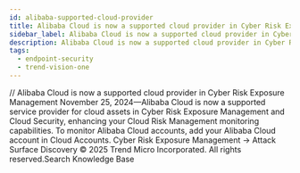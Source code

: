 ```yaml
---
id: alibaba-supported-cloud-provider
title: Alibaba Cloud is now a supported cloud provider in Cyber Risk Exposure Management
sidebar_label: Alibaba Cloud is now a supported cloud provider in Cyber Risk Exposure Management
description: Alibaba Cloud is now a supported cloud provider in Cyber Risk Exposure Management
tags:
  - endpoint-security
  - trend-vision-one
---
```


/*<![CDATA[*/ $('#title').html($('meta[name=map-description]').attr('content')); /*]]>*/ Alibaba Cloud is now a supported cloud provider in Cyber Risk Exposure Management November 25, 2024—Alibaba Cloud is now a supported service provider for cloud assets in Cyber Risk Exposure Management and Cloud Security, enhancing your Cloud Risk Management monitoring capabilities. To monitor Alibaba Cloud accounts, add your Alibaba Cloud account in Cloud Accounts. Cyber Risk Exposure Management → Attack Surface Discovery © 2025 Trend Micro Incorporated. All rights reserved.Search Knowledge Base